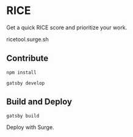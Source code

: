 # RICE

Get a quick RICE score and prioritize your work.

ricetool.surge.sh

## Contribute

`npm install`

`gatsby develop`

## Build and Deploy

`gatsby build`

Deploy with Surge.
